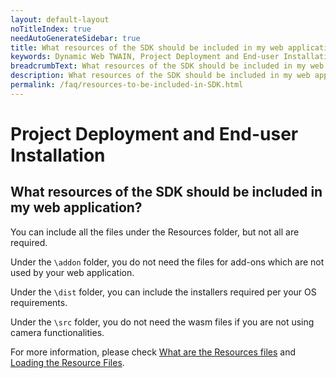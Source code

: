 ```yaml
---
layout: default-layout
noTitleIndex: true
needAutoGenerateSidebar: true
title: What resources of the SDK should be included in my web application?
keywords: Dynamic Web TWAIN, Project Deployment and End-user Installation, resources
breadcrumbText: What resources of the SDK should be included in my web application?
description: What resources of the SDK should be included in my web application?
permalink: /faq/resources-to-be-included-in-SDK.html
---
```


# Project Deployment and End-user Installation

## What resources of the SDK should be included in my web application?

You can include all the files under the Resources folder, but not all are required.

Under the `\addon` folder, you do not need the files for add-ons which are not used by your web application.

Under the `\dist` folder, you can include the installers required per your OS requirements.

Under the `\src` folder, you do not need the wasm files if you are not using camera functionalities.

For more information, please check <a href="{{site.faq}}what-are-the-resources-files" target="_blank">What are the Resources files</a> and <a href="{{site.indepth}}features/initialize.html?ver=latest#loading-the-core-js-files" target="_blank">Loading the Resource Files</a>.

